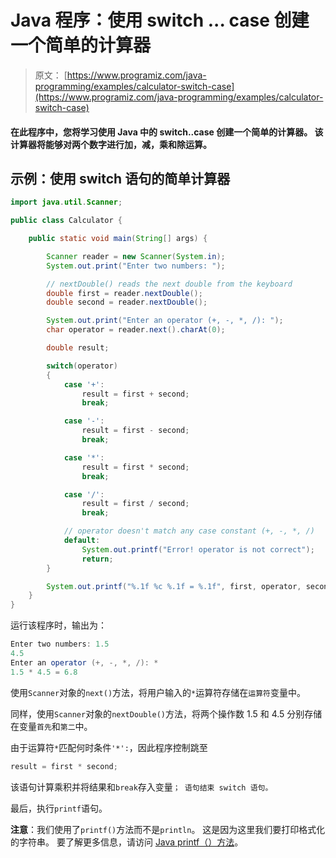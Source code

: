 # Java 程序：使用 switch ... case 创建一个简单的计算器

> 原文： [https://www.programiz.com/java-programming/examples/calculator-switch-case](https://www.programiz.com/java-programming/examples/calculator-switch-case)

#### 在此程序中，您将学习使用 Java 中的 switch..case 创建一个简单的计算器。 该计算器将能够对两个数字进行加，减，乘和除运算。

## 示例：使用 switch 语句的简单计算器

```java
import java.util.Scanner;

public class Calculator {

    public static void main(String[] args) {

        Scanner reader = new Scanner(System.in);
        System.out.print("Enter two numbers: ");

        // nextDouble() reads the next double from the keyboard
        double first = reader.nextDouble();
        double second = reader.nextDouble();

        System.out.print("Enter an operator (+, -, *, /): ");
        char operator = reader.next().charAt(0);

        double result;

        switch(operator)
        {
            case '+':
                result = first + second;
                break;

            case '-':
                result = first - second;
                break;

            case '*':
                result = first * second;
                break;

            case '/':
                result = first / second;
                break;

            // operator doesn't match any case constant (+, -, *, /)
            default:
                System.out.printf("Error! operator is not correct");
                return;
        }

        System.out.printf("%.1f %c %.1f = %.1f", first, operator, second, result);
    }
}
```

运行该程序时，输出为：

```java
Enter two numbers: 1.5
4.5
Enter an operator (+, -, *, /): *
1.5 * 4.5 = 6.8
```

使用`Scanner`对象的`next()`方法，将用户输入的`*`运算符存储在`运算符`变量中。

同样，使用`Scanner`对象的`nextDouble()`方法，将两个操作数 1.5 和 4.5 分别存储在变量`首先`和`第二`中。

由于运算符`*`匹配何时条件`'*':`，因此程序控制跳至

```java
result = first * second;

```

该语句计算乘积并将结果和`break`存入变量`； 语句结束 switch 语句。`

最后，执行`printf`语句。

**注意**：我们使用了`printf()`方法而不是`println`。 这是因为这里我们要打印格式化的字符串。 要了解更多信息，请访问 [Java printf（）方法](https://www.programiz.com/java-programming/printstream#printf)。